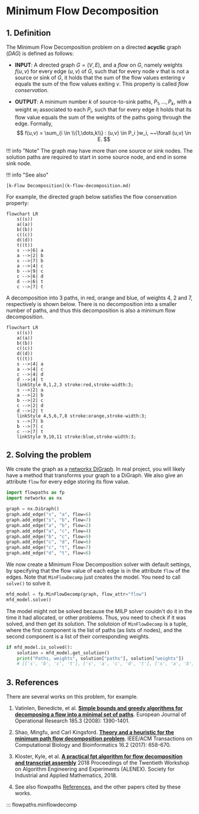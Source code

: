 # Minimum Flow Decomposition

## 1. Definition

The Minimum Flow Decomposition problem on a directed **acyclic** graph (*DAG*) is defined as follows:

- **INPUT**: A directed graph $G = (V,E)$, and a *flow* on $G$, namely weights $f(u,v)$ for every edge $(u,v)$ of $G$, such that for every node $v$ that is not a source or sink of $G$, it holds that the sum of the flow values entering $v$ equals the sum of the flow values exiting $v$. This property is called *flow conservation*. 

- **OUTPUT**: A minimum number $k$ of source-to-sink paths, $P_1,\dots,P_k$, with a weight $w_i$ associated to each $P_i$, such that for every edge it holds that its flow value equals the sum of the weights of the paths going through the edge. Formally, 
$$
f(u,v) = \sum_{i \in \\{1,\dots,k\\} : (u,v) \in P_i }w_i, ~~\forall (u,v) \in E.
$$

!!! info "Note"
    The graph may have more than one source or sink nodes. The solution paths are required to start in some source node, and end in some sink node.

!!! info "See also"

    [k-Flow Decomposition](k-flow-decomposition.md)

For example, the directed graph below satisfies the flow conservation property:
``` mermaid
flowchart LR
    s((s))
    a((a))
    b((b))
    c((c))
    d((d))
    t((t))
    s -->|6| a
    a -->|2| b
    s -->|7| b
    a -->|4| c
    b -->|9| c
    c -->|6| d
    d -->|6| t
    c -->|7| t
```

A decomposition into 3 paths, in red, orange and blue, of weights 4, 2 and 7, respectively is shown below. There is no decomposition into a smaller number of paths, and thus this decomposition is also a minimum flow decomposition.
``` mermaid
flowchart LR
    s((s))
    a((a))
    b((b))
    c((c))
    d((d))
    t((t))
    s -->|4| a
    a -->|4| c
    c -->|4| d
    d -->|4| t
    linkStyle 0,1,2,3 stroke:red,stroke-width:3;
    s -->|2| a
    a -->|2| b
    b -->|2| c
    c -->|2| d
    d -->|2| t
    linkStyle 4,5,6,7,8 stroke:orange,stroke-width:3;
    s -->|7| b
    b -->|7| c
    c -->|7| t
    linkStyle 9,10,11 stroke:blue,stroke-width:3;
```

## 2. Solving the problem

We create the graph as a [networkx DiGraph](https://networkx.org/documentation/stable/reference/classes/digraph.html). In real project, you will likely have a method that transforms your graph to a DiGraph. We also give an attribute `flow` for every edge storing its flow value.

``` python
import flowpaths as fp
import networkx as nx

graph = nx.DiGraph()
graph.add_edge("s", "a", flow=6)
graph.add_edge("s", "b", flow=7)
graph.add_edge("a", "b", flow=2)
graph.add_edge("a", "c", flow=4)
graph.add_edge("b", "c", flow=9)
graph.add_edge("c", "d", flow=6)
graph.add_edge("c", "t", flow=7)
graph.add_edge("d", "t", flow=6)
```
We now create a Minimum Flow Decomposition solver with default settings, by specifying that the flow value of each edge is in the attribute `flow` of the edges. Note that `MinFlowDecomp` just creates the model. You need to call `solve()` to solve it.

``` python
mfd_model = fp.MinFlowDecomp(graph, flow_attr="flow")
mfd_model.solve()
```

The model might not be solved because the MILP solver couldn't do it in the time it had allocated, or other problems. Thus, you need to check if it was solved, and then get its solution. The solutoion of `MinFlowDecomp` is a tuple, where the first component is the list of paths (as lists of nodes), and the second component is a list of their corresponding weights.

``` python
if mfd_model.is_solved():
    solution = mfd_model.get_solution()
    print("Paths, weights", solution["paths"], solution["weights"])
    # [['s', 'b', 'c', 't'], ['s', 'a', 'c', 'd', 't'], ['s', 'a', 'b', 'c', 'd', 't']] [7, 4, 2]
```

## 3. References

There are several works on this problem, for example.

1. Vatinlen, Benedicte, et al. [**Simple bounds and greedy algorithms for decomposing a flow into a minimal set of paths**](https://fc.isima.fr/~mahey/ejor_2008.pdf). European Journal of Operational Research 185.3 (2008): 1390-1401.

2. Shao, Mingfu, and Carl Kingsford. [**Theory and a heuristic for the minimum path flow decomposition problem**](https://ieeexplore.ieee.org/iel7/8857/4359833/08126870.pdf). IEEE/ACM Transactions on Computational Biology and Bioinformatics 16.2 (2017): 658-670.

3. Kloster, Kyle, et al. [**A practical fpt algorithm for flow decomposition and transcript assembly**](https://epubs.siam.org/doi/pdf/10.1137/1.9781611975055.7) 2018 Proceedings of the Twentieth Workshop on Algorithm Engineering and Experiments (ALENEX). Society for Industrial and Applied Mathematics, 2018.

4. See also flowpaths [References](references.md), and the other papers cited by these works.

::: flowpaths.minflowdecomp